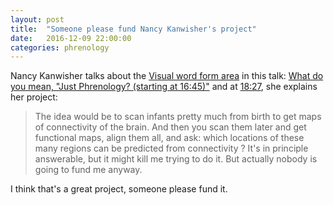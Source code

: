 ```yaml
---
layout: post
title:  "Someone please fund Nancy Kanwisher's project"
date:   2016-12-09 22:00:00
categories: phrenology
---
```


Nancy Kanwisher talks about the 
[Visual word form area](https://en.wikipedia.org/wiki/Visual_word_form_area) in this talk:
[What do you mean, "Just Phrenology? (starting at 16:45)"](https://www.youtube.com/watch?v=8jkxh8oO8mM&t=16m45s)
and at [18:27](https://www.youtube.com/watch?v=8jkxh8oO8mM&t=18m27s), she explains her project:

> The idea would be to scan infants pretty much from birth to get maps of connectivity of
> the brain. And then you scan them later and get functional maps, align them all, and ask:
> which locations of these many regions can be predicted from connectivity ?
> It's in principle answerable, but it might kill me trying to do it. But actually nobody is
> going to fund me anyway.

I think that's a great project, someone please fund it.